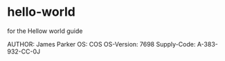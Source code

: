 # hello-world
for the Hellow world guide

AUTHOR: James Parker
OS: COS
OS-Version: 7698
Supply-Code: A-383-932-CC-0J

